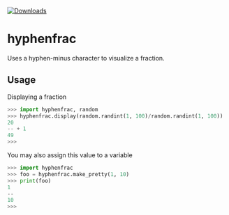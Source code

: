 [![Downloads](https://static.pepy.tech/badge/hyphenfrac)](https://pepy.tech/project/hyphenfrac)
# hyphenfrac
Uses a hyphen-minus character to visualize a fraction.
## Usage
Displaying a fraction
```python
>>> import hyphenfrac, random
>>> hyphenfrac.display(random.randint(1, 100)/random.randint(1, 100))
20
-- + 1
49
>>>
```
You may also assign this value to a variable
```python
>>> import hyphenfrac
>>> foo = hyphenfrac.make_pretty(1, 10)
>>> print(foo)
1
--
10
>>>
```
